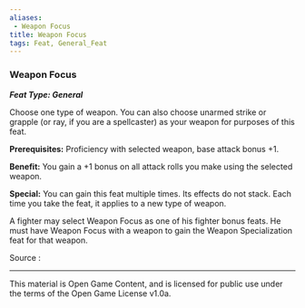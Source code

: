 ```yaml
---
aliases:
 - Weapon Focus
title: Weapon Focus
tags: Feat, General_Feat
---
```

### Weapon Focus 
***Feat Type: General***

Choose one type of weapon. You can also choose unarmed strike or grapple
(or ray, if you are a spellcaster) as your weapon for purposes of this
feat.

**Prerequisites:** Proficiency with selected weapon, base attack bonus
+1.

**Benefit:** You gain a +1 bonus on all attack rolls you make using the
selected weapon.

**Special:** You can gain this feat multiple times. Its effects do not
stack. Each time you take the feat, it applies to a new type of weapon.

A fighter may select Weapon Focus as one of his fighter bonus feats. He
must have Weapon Focus with a weapon to gain the Weapon Specialization
feat for that weapon.


Source :

---

This material is Open Game Content, and is licensed for public use under the terms of the Open Game License v1.0a.
